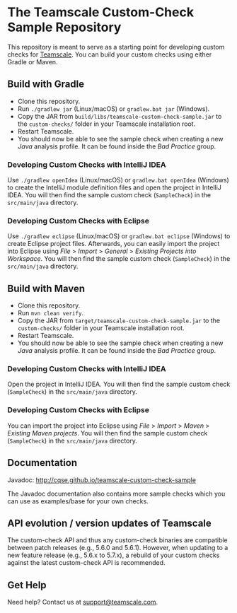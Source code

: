 # The Teamscale Custom-Check Sample Repository

This repository is meant to serve as a starting point for developing custom checks for [Teamscale](https://www.teamscale.com).
You can build your custom checks using either Gradle or Maven.

## Build with Gradle

- Clone this repository.
- Run `./gradlew jar` (Linux/macOS) or `gradlew.bat jar` (Windows).
- Copy the JAR from `build/libs/teamscale-custom-check-sample.jar` to the `custom-checks/` folder in your Teamscale installation root.
- Restart Teamscale.
- You should now be able to see the sample check when creating a new _Java_ analysis profile.
    It can be found inside the _Bad Practice_ group.

### Developing Custom Checks with IntelliJ IDEA

Use `./gradlew openIdea` (Linux/macOS) or `gradlew.bat openIdea` (Windows) to create the IntelliJ module definition files and open the project in IntelliJ IDEA.
You will then find the sample custom check (`SampleCheck`) in the `src/main/java` directory.

### Developing Custom Checks with Eclipse

Use `./gradlew eclipse` (Linux/macOS) or `gradlew.bat eclipse` (Windows) to create Eclipse project files.
Afterwards, you can easily import the project into Eclipse using _File_ > _Import_ > _General_ > _Existing Projects into Workspace_.
You will then find the sample custom check (`SampleCheck`) in the `src/main/java` directory.

## Build with Maven

- Clone this repository.
- Run `mvn clean verify`.
- Copy the JAR from `target/teamscale-custom-check-sample.jar` to the `custom-checks/` folder in your Teamscale installation root.
- Restart Teamscale.
- You should now be able to see the sample check when creating a new _Java_ analysis profile.
   It can be found inside the _Bad Practice_ group.

### Developing Custom Checks with IntelliJ IDEA

Open the project in IntelliJ IDEA.
You will then find the sample custom check (`SampleCheck`) in the `src/main/java` directory.

### Developing Custom Checks with Eclipse

You can import the project into Eclipse using _File_ > _Import_ > _Maven_ > _Existing Maven projects_.
You will then find the sample custom check (`SampleCheck`) in the `src/main/java` directory.

## Documentation

Javadoc: http://cqse.github.io/teamscale-custom-check-sample

The Javadoc documentation also contains more sample checks which you can use as examples/base for your own checks.

## API evolution / version updates of Teamscale

The custom-check API and thus any custom-check binaries are compatible between patch releases (e.g., 5.6.0 and 5.6.1).
However, when updating to a new feature release (e.g., 5.6.x to 5.7.x), a rebuild of your custom checks against the latest custom-check API is recommended.

## Get Help

Need help?
Contact us at support@teamscale.com.
